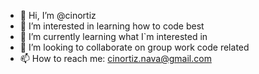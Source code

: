 - 👋 Hi, I’m @cinortiz
- 👀 I’m interested in learning how to code best
- 🌱 I’m currently learning what I`m interested in
- 💞️ I’m looking to collaborate on group work code related
- 📫 How to reach me: cinortiz.nava@gmail.com

<!---
cinortiz/cinortiz is a ✨ special ✨ repository because its `README.md` (this file) appears on your GitHub profile.
You can click the Preview link to take a look at your changes.
--->

